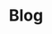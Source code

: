 ---
title: Blog
headline: Mein Notizblog
content:
    items: '@self.children'
    limit: 10
    order:
        by: date
        dir: desc
    filter:
        published: true
    pagination: true
    url_taxonomy_filters: true
feed:
    description: 'Sample Blog Description'
    limit: 10
pagination: true
---